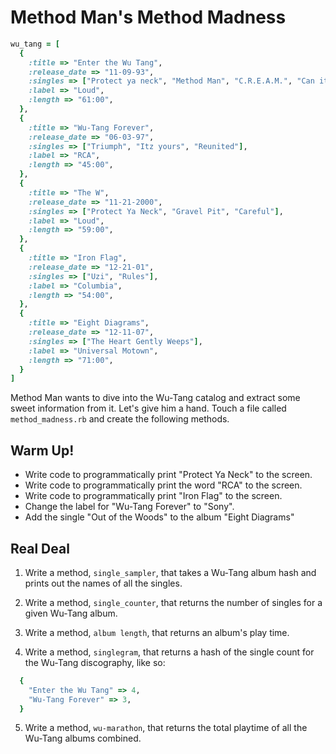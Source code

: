 # Method Man's Method Madness

```ruby
wu_tang = [
  {
    :title => "Enter the Wu Tang",
    :release_date => "11-09-93",
    :singles => ["Protect ya neck", "Method Man", "C.R.E.A.M.", "Can it be all so simple"],
    :label => "Loud",
    :length => "61:00",
  },
  {
    :title => "Wu-Tang Forever",
    :release_date => "06-03-97",
    :singles => ["Triumph", "Itz yours", "Reunited"],
    :label => "RCA",
    :length => "45:00",
  },
  {
    :title => "The W",
    :release_date => "11-21-2000",
    :singles => ["Protect Ya Neck", "Gravel Pit", "Careful"],
    :label => "Loud",
    :length => "59:00",
  },
  {
    :title => "Iron Flag",
    :release_date => "12-21-01",
    :singles => ["Uzi", "Rules"],
    :label => "Columbia",
    :length => "54:00",
  },
  {
    :title => "Eight Diagrams",
    :release_date => "12-11-07",
    :singles => ["The Heart Gently Weeps"],
    :label => "Universal Motown",
    :length => "71:00",
  }
]
```

Method Man wants to dive into the Wu-Tang catalog and extract some sweet information from it. Let's give him a hand. Touch a file called `method_madness.rb` and create the following methods.

## Warm Up!

- Write code to programmatically print "Protect Ya Neck" to the screen.
- Write code to programmatically print the word "RCA" to the screen.
- Write code to programmatically print "Iron Flag" to the screen.
- Change the label for "Wu-Tang Forever" to "Sony".
- Add the single "Out of the Woods" to the album "Eight Diagrams"

## Real Deal

1. Write a method, `single_sampler`, that takes a Wu-Tang album hash and prints out the names of all the singles.

2. Write a method, `single_counter`, that returns the number of singles for a given Wu-Tang album.

3. Write a method, `album length`, that returns an album's play time.

4. Write a method, `singlegram`, that returns a hash of the single count for the Wu-Tang discography, like so:

```ruby
  {
    "Enter the Wu Tang" => 4,
    "Wu-Tang Forever" => 3,
  }
```

5. Write a method, `wu-marathon`, that returns the total playtime of all the Wu-Tang albums combined.
